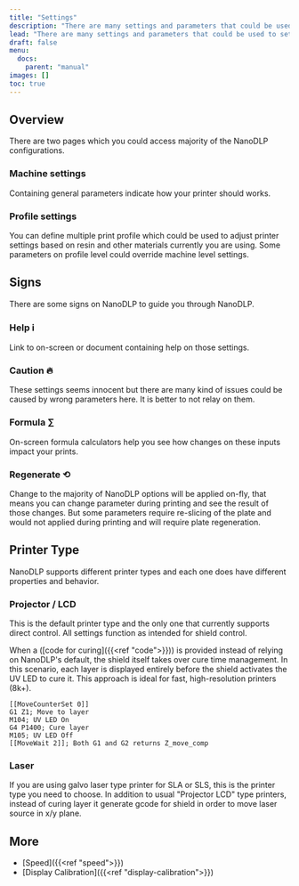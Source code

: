 ```yaml
---
title: "Settings"
description: "There are many settings and parameters that could be used to setup your printer on NanoDLP. Here we go through overview of those settings."
lead: "There are many settings and parameters that could be used to setup your printer on NanoDLP. Here we go through overview of those settings."
draft: false
menu:
  docs:
    parent: "manual"
images: []
toc: true
---
```

## Overview

There are two pages which you could access majority of the NanoDLP configurations.

### Machine settings

Containing general parameters indicate how your printer should works.

### Profile settings

You can define multiple print profile which could be used to adjust printer settings based on resin and other materials currently you are using. Some parameters on profile level could override machine level settings.

## Signs

There are some signs on NanoDLP to guide you through NanoDLP.

### Help ℹ

Link to on-screen or document containing help on those settings.

### Caution 🔥

These settings seems innocent but there are many kind of issues could be caused by wrong parameters here. It is better to not relay on them.

### Formula ∑

On-screen formula calculators help you see how changes on these inputs impact your prints.

### Regenerate ⟲

Change to the majority of NanoDLP options will be applied on-fly, that means you can change parameter during printing and see the result of those changes. But some parameters require re-slicing of the plate and would not applied during printing and will require plate regeneration.

## Printer Type

NanoDLP supports different printer types and each one does have different properties and behavior. 

### Projector / LCD

This is the default printer type and the only one that currently supports direct control. All settings function as intended for shield control.

When a ([code for curing]({{<ref "code">}})) is provided instead of relying on NanoDLP's default, the shield itself takes over cure time management. In this scenario, each layer is displayed entirely before the shield activates the UV LED to cure it. This approach is ideal for fast, high-resolution printers (8k+).

```
[[MoveCounterSet 0]]
G1 Z1; Move to layer
M104; UV LED On
G4 P1400; Cure layer
M105; UV LED Off
[[MoveWait 2]]; Both G1 and G2 returns Z_move_comp
```

### Laser
If you are using galvo laser type printer for SLA or SLS, this is the printer type you need to choose. In addition to usual "Projector LCD" type printers, instead of curing layer it generate gcode for shield in order to move laser source in x/y plane.

## More

* [Speed]({{<ref "speed">}})
* [Display Calibration]({{<ref "display-calibration">}})
